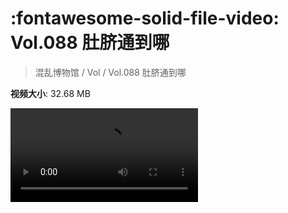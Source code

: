 # :fontawesome-solid-file-video: Vol.088 肚脐通到哪

> 混乱博物馆 / Vol / Vol.088 肚脐通到哪

**视频大小**: 32.68 MB

<div class="video"><video src="https://file.hsyhx.top/archive/混乱博物馆/Vol/088.mp4" controls preload>🤔 您的浏览器不支持 video 标签</video></div>